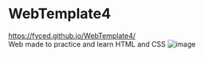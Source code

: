 # WebTemplate4
https://fyced.github.io/WebTemplate4/                        
Web made to practice and learn HTML and CSS
![image](https://github.com/user-attachments/assets/3e4bc747-9bf2-473e-b22b-9b9f3d0374fc)
